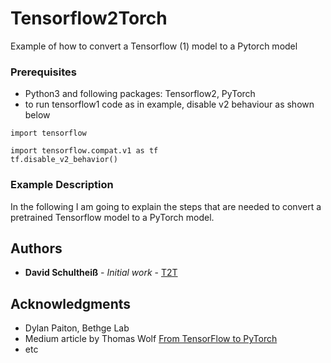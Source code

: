 # Tensorflow2Torch
 Example of how to convert a Tensorflow (1) model to a Pytorch model

### Prerequisites
- Python3 and following packages: Tensorflow2, PyTorch
- to run tensorflow1 code as in example, disable v2 behaviour as shown below

```
import tensorflow

import tensorflow.compat.v1 as tf
tf.disable_v2_behavior()

```


### Example Description
In the following I am going to explain the steps that are needed to convert a pretrained Tensorflow model to a PyTorch model.



## Authors

* **David Schultheiß** - *Initial work* - [T2T](https://github.com/david-schu/Tensorflow2Torch/)


## Acknowledgments

* Dylan Paiton, Bethge Lab
* Medium article by Thomas Wolf [ From TensorFlow to PyTorch](https://medium.com/huggingface/from-tensorflow-to-pytorch-265f40ef2a28)
* etc
